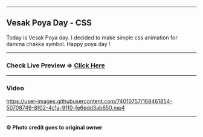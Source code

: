 <hr />
<h2>Vesak Poya Day - CSS</h2>
<p>
  Today is Vesak Poya day. I decided to make simple css animation for damma
  chakka symbol. Happy poya day !
</p>
<hr />
<h3>
  Check Live Preview =>
  <a href="http://vesak-damma-chakka-animation-2022-css.html-5.me"
    >Click Here</a
  >
</h3>
<hr />
<h3>Video</h3>


https://user-images.githubusercontent.com/74010757/168461854-50708749-8f02-4c1a-91f0-fe6edd3ab650.mp4



<hr />
<h4>&copy Photo credit goes to original owner</h4>
